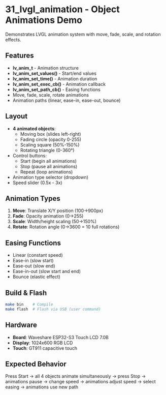 # 31_lvgl_animation - Object Animations Demo

Demonstrates LVGL animation system with move, fade, scale, and rotation effects.

## Features

- **lv_anim_t** - Animation structure
- **lv_anim_set_values()** - Start/end values
- **lv_anim_set_time()** - Animation duration
- **lv_anim_set_exec_cb()** - Animation callback
- **lv_anim_set_path_cb()** - Easing functions
- Move, fade, scale, rotate animations
- Animation paths (linear, ease-in, ease-out, bounce)

## Layout

- **4 animated objects**:
  - Moving box (slides left-right)
  - Fading circle (opacity 0-255)
  - Scaling square (50%-150%)
  - Rotating triangle (0-360°)
- Control buttons:
  - Start (begin all animations)
  - Stop (pause all animations)
  - Repeat (loop animations)
- Animation type selector (dropdown)
- Speed slider (0.5x - 3x)

## Animation Types

1. **Move**: Translate X/Y position (100→900px)
2. **Fade**: Opacity animation (0→255)
3. **Scale**: Width/height scaling (50→150%)
4. **Rotate**: Rotation angle (0→3600 = 10 full rotations)

## Easing Functions

- Linear (constant speed)
- Ease-in (slow start)
- Ease-out (slow end)
- Ease-in-out (slow start and end)
- Bounce (elastic effect)

## Build & Flash

```bash
make bin    # Compile
make flash  # Flash via USB (user command)
```

## Hardware

- **Board**: Waveshare ESP32-S3 Touch LCD 7.0B
- **Display**: 1024x600 RGB LCD
- **Touch**: GT911 capacitive touch

## Expected Behavior

Press Start → all 4 objects animate simultaneously → press Stop → animations pause → change speed → animations adjust speed → select easing → animations use new path
